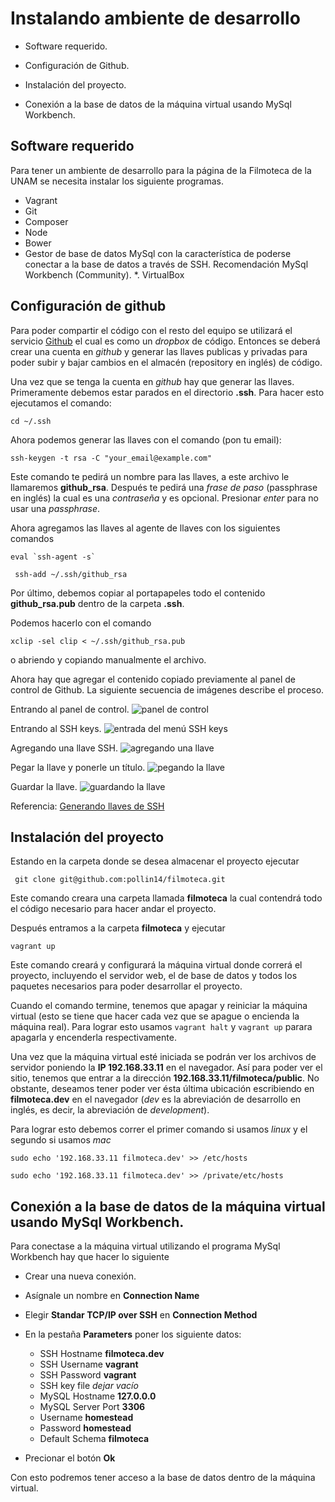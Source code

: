Instalando ambiente de desarrollo
=================================

* Software requerido.

* Configuración de Github.

* Instalación del proyecto.

* Conexión a la base de datos de la máquina virtual usando MySql Workbench.


Software requerido
---------------------

Para tener un ambiente de desarrollo para la página de la Filmoteca de la UNAM se necesita instalar
los siguiente programas.

* Vagrant
* Git
* Composer
* Node
* Bower
* Gestor de base de datos MySql con la característica de poderse conectar a la base de datos a través de SSH. Recomendación MySql Workbench (Community).
*. VirtualBox


Configuración de github
-----------------------

Para poder compartir el código con el resto del equipo se utilizará el servicio [Github](https://github.com) el cual es como un _dropbox_ de código. Entonces se deberá crear una cuenta en _github_ y generar las llaves publicas y privadas para poder subir y bajar cambios en el almacén (repository en inglés) de código.

Una vez que se tenga la cuenta en _github_ hay que generar las llaves. Primeramente debemos estar parados en el directorio __.ssh__. Para hacer esto ejecutamos el comando:

``` 
cd ~/.ssh 
```

Ahora podemos generar las llaves con el comando (pon tu email):

``` 
ssh-keygen -t rsa -C "your_email@example.com" 
```

Este comando te pedirá un nombre para las llaves, a este archivo le llamaremos **github_rsa**. Después te pedirá una *frase de paso* (passphrase en inglés) la cual es una *contraseña* y es opcional. Presionar *enter* para no usar una *passphrase*.

Ahora agregamos las llaves al agente de llaves con los siguientes comandos

``` 
eval `ssh-agent -s` 
```

```
 ssh-add ~/.ssh/github_rsa 
```

Por último, debemos copiar al portapapeles todo el contenido **github_rsa.pub** dentro de la carpeta **.ssh**.

Podemos hacerlo con el comando

``` 
xclip -sel clip < ~/.ssh/github_rsa.pub 
```

o abriendo y copiando manualmente el archivo.

Ahora hay que agregar el contenido copiado previamente al panel de control de Github. La siguiente secuencia de imágenes describe el proceso.

 Entrando al panel de control. ![panel de control](https://github-images.s3.amazonaws.com/help/settings/userbar-account-settings.png)

Entrando al SSH keys. ![entrada del menú SSH keys](https://github-images.s3.amazonaws.com/help/settings/settings-sidebar-ssh-keys.png)

Agregando una llave SSH. ![agregando una llave](https://github-images.s3.amazonaws.com/help/settings/ssh-add-ssh-key.png)

Pegar la llave y ponerle un título. ![pegando la llave](https://github-images.s3.amazonaws.com/help/settings/ssh-key-paste.png) 

Guardar la llave. ![guardando la llave](https://github-images.s3.amazonaws.com/help/settings/ssh-add-key.png)

Referencia: [Generando llaves de SSH](https://help.github.com/articles/generating-ssh-keys)

Instalación del proyecto
--------------------------

Estando en la carpeta donde se desea almacenar el proyecto ejecutar

```
 git clone git@github.com:pollin14/filmoteca.git 
```

Este comando creara una carpeta llamada __filmoteca__ la cual contendrá todo el código necesario para hacer andar el proyecto.

Después entramos a la carpeta __filmoteca__ y ejecutar

``` 
vagrant up 
```

Este comando creará y configurará la máquina virtual donde correrá el proyecto, incluyendo el servidor web, el de base de datos y todos los paquetes necesarios para poder desarrollar el proyecto.

Cuando el comando termine, tenemos que apagar y reiniciar la máquina virtual (esto se tiene que hacer cada vez que se apague o encienda la máquina real). Para lograr esto usamos ```vagrant halt``` y ```vagrant up``` parara apagarla y encenderla respectivamente.

Una vez que la máquina virtual esté iniciada se podrán ver los archivos de servidor poniendo la **IP 192.168.33.11** en el navegador. Así para poder ver el sitio, tenemos que entrar a la dirección **192.168.33.11/filmoteca/public**. No obstante, deseamos tener poder ver ésta última ubicación escribiendo en **filmoteca.dev** en el navegador (*dev* es la abreviación de desarrollo en inglés, es decir, la abreviación de _development_).

Para lograr esto debemos correr el primer comando si usamos *linux* y el segundo si usamos *mac*

```
sudo echo '192.168.33.11 filmoteca.dev' >> /etc/hosts
```

```
sudo echo '192.168.33.11 filmoteca.dev' >> /private/etc/hosts
```


Conexión a la base de datos de la máquina virtual usando MySql Workbench.
-------------------------------------------------------------------------

Para conectase a la máquina virtual utilizando el programa MySql Workbench hay que hacer lo siguiente

+ Crear una nueva conexión.
+ Asígnale un nombre en **Connection Name**
+ Elegir **Standar TCP/IP over SSH** en **Connection Method**
+ En la pestaña **Parameters** poner los siguiente datos:
    + SSH Hostname **filmoteca.dev**
    + SSH Username **vagrant**
    + SSH Password **vagrant**
    + SSH key file *dejar vacío*
    + MySQL Hostname **127.0.0.0**
    + MySQL Server Port **3306**
    + Username **homestead**
    + Password **homestead**
    + Default Schema **filmoteca**
    
+ Precionar el botón **Ok**

Con esto podremos tener acceso a la base de datos dentro de la máquina virtual.






<link rel="stylesheet" href="http://maxcdn.bootstrapcdn.com/bootstrap/3.2.0/css/bootstrap.min.css"/>